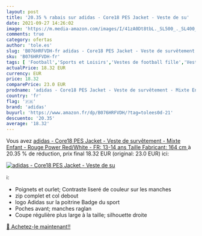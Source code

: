 ```yaml
---
layout: post
title: '20.35 % rabais sur adidas - Core18 PES Jacket - Veste de su'
date: 2021-09-27 14:26:02
image: 'https://m.media-amazon.com/images/I/41zA0Dt8tbL._SL500_._SL400_.jpg'
comments: true
category: ofertas
author: 'tole.es'
slug: 'B076HRFVDH-fr adidas - Core18 PES Jacket - Veste de survêtement - Mixte...'
sku: 'B076HRFVDH-fr'
tags: [ 'Football','Sports et Loisirs','Vestes de football fille','Vestes de football garçon','Vêtements de football','Vêtements de football fille','Vêtements de football garçon','Vêtements et équipement de sport','adidas', ]
actualPrice: 18.32 EUR
currency: EUR
price: 18.32
comparePrice: 23.0 EUR
prodname: 'adidas - Core18 PES Jacket - Veste de survêtement - Mixte Enfant - Rouge  Power Red/White  - FR: 13-14 ans  Taille Fabricant: 164 cm '
country: 'fr'
flag: '🇫🇷'
brand: 'adidas'
buyurl: 'https://www.amazon.fr/dp/B076HRFVDH/?tag=tolees0d-21'
descuento: '20.35'
average: '18.32'
---
```


Vous avez [adidas - Core18 PES Jacket - Veste de survêtement - Mixte Enfant - Rouge  Power Red/White  - FR: 13-14 ans  Taille Fabricant: 164 cm ](https://www.amazon.fr/dp/B076HRFVDH/?tag=tolees0d-21)  à  20.35 % de réduction, prix final  18.32 EUR (original: 23.0 EUR) ici:

[![adidas - Core18 PES Jacket - Veste de su](https://m.media-amazon.com/images/I/41zA0Dt8tbL._SL500_._SL400_.jpg)](https://www.amazon.fr/dp/B076HRFVDH/?tag=tolees0d-21)

ℹ️:

- Poignets et ourlet; Contraste liseré de couleur sur les manches
- zip complet et col debout
- logo Adidas sur la poitrine Badge du sport
- Poches avant; manches raglan
- Coupe régulière plus large à la taille; silhouette droite

[🛒 Achetez-le maintenant!!](https://www.amazon.fr/dp/B076HRFVDH/?tag=tolees0d-21)
